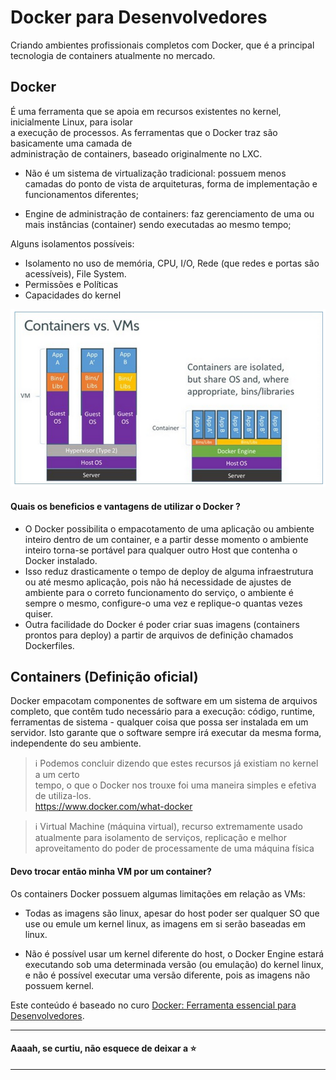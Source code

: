 
# Docker para Desenvolvedores  
Criando ambientes profissionais completos com Docker, que é a principal tecnologia de containers atualmente no mercado.  
  

## Docker  
É uma ferramenta que se apoia em recursos existentes no kernel, inicialmente Linux, para isolar  
a execução de processos. As ferramentas que o Docker traz são basicamente uma camada de  
administração de containers, baseado originalmente no LXC.  

 -  Não é um sistema de virtualização tradicional: possuem menos camadas do ponto de vista de arquiteturas, forma de implementação e funcionamentos diferentes;
 
 - Engine de administração de containers: faz gerenciamento de uma ou mais instâncias (container) sendo executadas ao mesmo tempo;
  
Alguns isolamentos possíveis:

- Isolamento no uso de memória, CPU, I/O, Rede (que redes e portas são acessíveis), File System.  
- Permissões e Políticas  
- Capacidades do kernel  

![arquitetura vm vs docker](./img/doker.png)

#### Quais os beneficios e vantagens de utilizar o Docker ?

-   O Docker possibilita o empacotamento de uma aplicação ou ambiente inteiro dentro de um container, e a partir desse momento o ambiente inteiro torna-se portável para qualquer outro Host que contenha o Docker instalado.
-   Isso reduz drasticamente o tempo de deploy de alguma infraestrutura ou até mesmo aplicação, pois não há necessidade de ajustes de ambiente para o correto funcionamento do serviço, o ambiente é sempre o mesmo, configure-o uma vez e replique-o quantas vezes quiser.
-   Outra facilidade do Docker é poder criar suas imagens (containers prontos para deploy) a partir de arquivos de definição chamados Dockerfiles.

## Containers (Definição oficial)

Docker empacotam componentes de software em um sistema de arquivos completo, que contêm tudo necessário para a execução: código, runtime, ferramentas de sistema - qualquer coisa que possa ser instalada em um servidor. Isto garante que o software sempre irá executar da mesma forma, independente do seu ambiente.

>  :information_source: Podemos concluir dizendo que estes recursos já existiam no kernel a um certo  
tempo, o que o Docker nos trouxe foi uma maneira simples e efetiva de utiliza-los.  
https://www.docker.com/what-docker  

> :information_source: Virtual Machine (máquina virtual), recurso extremamente usado atualmente para isolamento de
serviços, replicação e melhor aproveitamento do poder de processamente de uma máquina
física

#### Devo trocar então minha VM por um container? 

Os containers Docker possuem algumas limitações em relação as VMs:

- Todas as imagens são linux, apesar do host poder ser qualquer SO que use ou emule um kernel
linux, as imagens em si serão baseadas em linux.

- Não é possível usar um kernel diferente do host, o Docker Engine estará executando sob
uma determinada versão (ou emulação) do kernel linux, e não é possível executar uma versão
diferente, pois as imagens não possuem kernel.

Este conteúdo é baseado no curo [Docker: Ferramenta essencial para Desenvolvedores](https://www.udemy.com/course/curso-docker/).    

---    
#### Aaaah, se curtiu, não esquece de deixar a :star:
___
